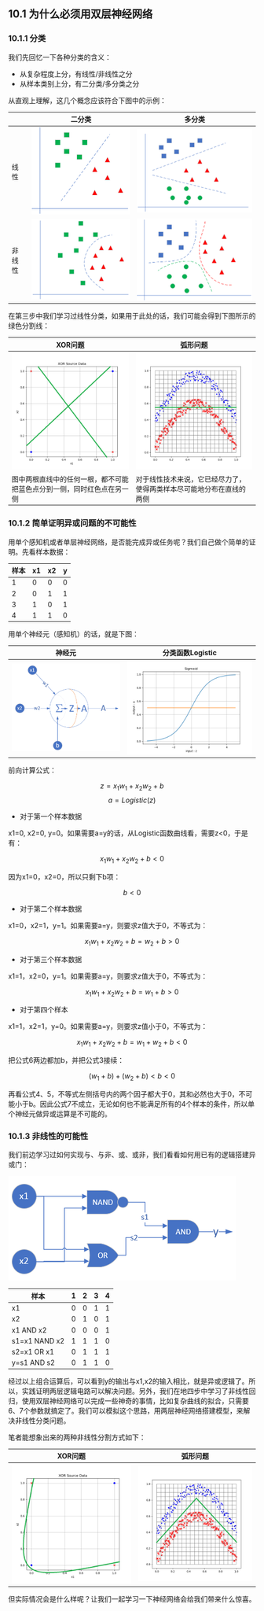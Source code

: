 <!--Copyright © Microsoft Corporation. All rights reserved.
  适用于[License](https://github.com/Microsoft/ai-edu/blob/master/LICENSE.md)版权许可-->

## 10.1 为什么必须用双层神经网络

### 10.1.1 分类

我们先回忆一下各种分类的含义：

- 从复杂程度上分，有线性/非线性之分
- 从样本类别上分，有二分类/多分类之分

从直观上理解，这几个概念应该符合下图中的示例：

||二分类|多分类|
|---|---|---|
|线性|<img src="../Images/6/linear_binary.png"/>|<img src="../Images/6/linear_multiple.png"/>|
|非线性|<img src="../Images/10/non_linear_binary.png"/>|<img src="../Images/10/non_linear_multiple.png"/>|

在第三步中我们学习过线性分类，如果用于此处的话，我们可能会得到下图所示的绿色分割线：

|XOR问题|弧形问题|
|---|---|
|<img src='../Images/10/xor_data_line.png'/>|<img src='../Images/10/sin_data_line.png'/>|
|图中两根直线中的任何一根，都不可能把蓝色点分到一侧，同时红色点在另一侧|对于线性技术来说，它已经尽力了，使得两类样本尽可能地分布在直线的两侧|

### 10.1.2 简单证明异或问题的不可能性

用单个感知机或者单层神经网络，是否能完成异或任务呢？我们自己做个简单的证明。先看样本数据：

|样本|x1|x2|y|
|---|---|---|---|
|1|0|0|0|
|2|0|1|1|
|3|1|0|1|
|4|1|1|0|

用单个神经元（感知机）的话，就是下图：

|神经元|分类函数Logistic|
|--|--|
|<img src='../Images/10/xor_prove.png' width="400"/>|<img src='../Images/8/sigmoid_seperator.png' width="430"/>|

前向计算公式：

$$z = x_1  w_1 + x_2  w_2 + b \tag{1}$$
$$a = Logistic(z) \tag{2}$$

- 对于第一个样本数据

x1=0, x2=0, y=0。如果需要a=y的话，从Logistic函数曲线看，需要z<0，于是有：

$$x_1 w_1 + x_2  w_2 + b < 0$$

因为x1=0，x2=0，所以只剩下b项：

$$b < 0 \tag{3}$$

- 对于第二个样本数据

x1=0，x2=1，y=1。如果需要a=y，则要求z值大于0，不等式为：

$$x_1w_1 + x_2w_2+b=w_2+b > 0 \tag{4}$$

- 对于第三个样本数据

x1=1，x2=0，y=1。如果需要a=y，则要求z值大于0，不等式为：

$$x_1w_1 + x_2w_2+b=w_1+b > 0 \tag{5}$$

- 对于第四个样本

x1=1，x2=1，y=0。如果需要a=y，则要求z值小于0，不等式为：

$$x_1w_1 + x_2w_2+b=w_1+w_2+b < 0 \tag{6}$$

把公式6两边都加b，并把公式3接续：

$$(w_1 + b) + (w_2 + b) < b < 0 \tag{7}$$

再看公式4、5，不等式左侧括号内的两个因子都大于0，其和必然也大于0，不可能小于b。因此公式7不成立，无论如何也不能满足所有的4个样本的条件，所以单个神经元做异或运算是不可能的。

### 10.1.3 非线性的可能性

我们前边学习过如何实现与、与非、或、或非，我们看看如何用已有的逻辑搭建异或门：

<img src='../Images/10/xor_gate.png'/>

|样本|1|2|3|4|
|----|----|----|----|----|
|x1|0|0|1|1|
|x2|0|1|0|1|
|x1 AND x2|0|0|0|1|
|s1=x1 NAND x2|1|1|1|0|
|s2=x1 OR x1|0|1|1|1|
|y=s1 AND s2|0|1|1|0|

经过以上组合运算后，可以看到y的输出与x1,x2的输入相比，就是异或逻辑了。所以，实践证明两层逻辑电路可以解决问题。另外，我们在地四步中学习了非线性回归，使用双层神经网络可以完成一些神奇的事情，比如复杂曲线的拟合，只需要6、7个参数就搞定了。我们可以模拟这个思路，用两层神经网络搭建模型，来解决非线性分类问题。

笔者能想象出来的两种非线性分割方式如下：

|XOR问题|弧形问题|
|---|---|
|<img src="../Images/10/xor_data_nonlinear.png"/>|<img src="../Images/10/sin_data_nonlinear.png"/>|

但实际情况会是什么样呢？让我们一起学习一下神经网络会给我们带来什么惊喜。

